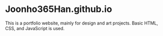 # Joonho365Han.github.io

This is a portfolio website, mainly for design and art projects. Basic HTML, CSS, and JavaScript is used.
